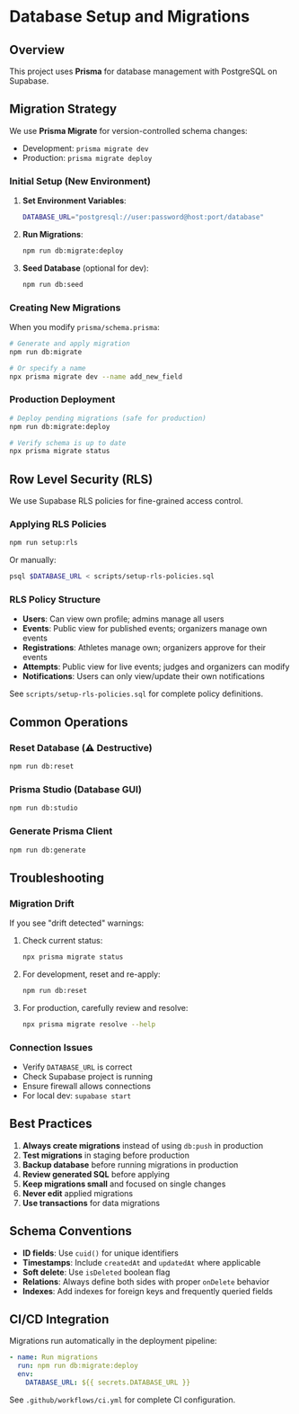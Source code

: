 # Database Setup and Migrations

## Overview
This project uses **Prisma** for database management with PostgreSQL on Supabase.

## Migration Strategy
We use **Prisma Migrate** for version-controlled schema changes:
- Development: `prisma migrate dev`
- Production: `prisma migrate deploy`

### Initial Setup (New Environment)

1. **Set Environment Variables**:
   ```bash
   DATABASE_URL="postgresql://user:password@host:port/database"
   ```

2. **Run Migrations**:
   ```bash
   npm run db:migrate:deploy
   ```

3. **Seed Database** (optional for dev):
   ```bash
   npm run db:seed
   ```

### Creating New Migrations

When you modify `prisma/schema.prisma`:

```bash
# Generate and apply migration
npm run db:migrate

# Or specify a name
npx prisma migrate dev --name add_new_field
```

### Production Deployment

```bash
# Deploy pending migrations (safe for production)
npm run db:migrate:deploy

# Verify schema is up to date
npx prisma migrate status
```

## Row Level Security (RLS)

We use Supabase RLS policies for fine-grained access control.

### Applying RLS Policies

```bash
npm run setup:rls
```

Or manually:
```bash
psql $DATABASE_URL < scripts/setup-rls-policies.sql
```

### RLS Policy Structure

- **Users**: Can view own profile; admins manage all users
- **Events**: Public view for published events; organizers manage own events  
- **Registrations**: Athletes manage own; organizers approve for their events
- **Attempts**: Public view for live events; judges and organizers can modify
- **Notifications**: Users can only view/update their own notifications

See `scripts/setup-rls-policies.sql` for complete policy definitions.

## Common Operations

### Reset Database (⚠️ Destructive)
```bash
npm run db:reset
```

### Prisma Studio (Database GUI)
```bash
npm run db:studio
```

### Generate Prisma Client
```bash
npm run db:generate
```

## Troubleshooting

### Migration Drift
If you see "drift detected" warnings:

1. Check current status:
   ```bash
   npx prisma migrate status
   ```

2. For development, reset and re-apply:
   ```bash
   npm run db:reset
   ```

3. For production, carefully review and resolve:
   ```bash
   npx prisma migrate resolve --help
   ```

### Connection Issues
- Verify `DATABASE_URL` is correct
- Check Supabase project is running
- Ensure firewall allows connections
- For local dev: `supabase start`

## Best Practices

1. **Always create migrations** instead of using `db:push` in production
2. **Test migrations** in staging before production
3. **Backup database** before running migrations in production
4. **Review generated SQL** before applying
5. **Keep migrations small** and focused on single changes
6. **Never edit** applied migrations
7. **Use transactions** for data migrations

## Schema Conventions

- **ID fields**: Use `cuid()` for unique identifiers
- **Timestamps**: Include `createdAt` and `updatedAt` where applicable
- **Soft delete**: Use `isDeleted` boolean flag
- **Relations**: Always define both sides with proper `onDelete` behavior
- **Indexes**: Add indexes for foreign keys and frequently queried fields

## CI/CD Integration

Migrations run automatically in the deployment pipeline:

```yaml
- name: Run migrations
  run: npm run db:migrate:deploy
  env:
    DATABASE_URL: ${{ secrets.DATABASE_URL }}
```

See `.github/workflows/ci.yml` for complete CI configuration.
